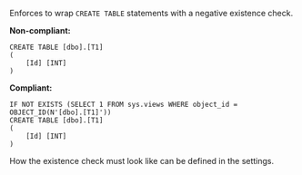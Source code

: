 Enforces to wrap `CREATE TABLE` statements with a negative existence check.

**Non-compliant:**

```tsql
CREATE TABLE [dbo].[T1]
(
    [Id] [INT]
)
```

**Compliant:**

```tsql
IF NOT EXISTS (SELECT 1 FROM sys.views WHERE object_id = OBJECT_ID(N'[dbo].[T1]'))
CREATE TABLE [dbo].[T1]
(
    [Id] [INT]
)
```

How the existence check must look like can be defined in the settings.
